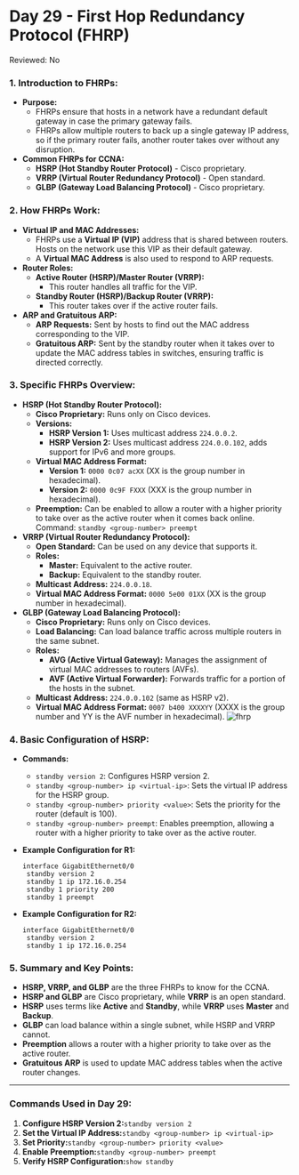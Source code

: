 # Day 29 - First Hop Redundancy Protocol (FHRP)

Reviewed: No

### **1. Introduction to FHRPs:**

- **Purpose:**
    - FHRPs ensure that hosts in a network have a redundant default gateway in case the primary gateway fails.
    - FHRPs allow multiple routers to back up a single gateway IP address, so if the primary router fails, another router takes over without any disruption.
- **Common FHRPs for CCNA:**
    - **HSRP (Hot Standby Router Protocol)** - Cisco proprietary.
    - **VRRP (Virtual Router Redundancy Protocol)** - Open standard.
    - **GLBP (Gateway Load Balancing Protocol)** - Cisco proprietary.

### **2. How FHRPs Work:**

- **Virtual IP and MAC Addresses:**
    - FHRPs use a **Virtual IP (VIP)** address that is shared between routers. Hosts on the network use this VIP as their default gateway.
    - A **Virtual MAC Address** is also used to respond to ARP requests.
- **Router Roles:**
    - **Active Router (HSRP)/Master Router (VRRP):**
        - This router handles all traffic for the VIP.
    - **Standby Router (HSRP)/Backup Router (VRRP):**
        - This router takes over if the active router fails.
- **ARP and Gratuitous ARP:**
    - **ARP Requests:** Sent by hosts to find out the MAC address corresponding to the VIP.
    - **Gratuitous ARP:** Sent by the standby router when it takes over to update the MAC address tables in switches, ensuring traffic is directed correctly.

### **3. Specific FHRPs Overview:**

- **HSRP (Hot Standby Router Protocol):**
    - **Cisco Proprietary:** Runs only on Cisco devices.
    - **Versions:**
        - **HSRP Version 1:** Uses multicast address `224.0.0.2`.
        - **HSRP Version 2:** Uses multicast address `224.0.0.102`, adds support for IPv6 and more groups.
    - **Virtual MAC Address Format:**
        - **Version 1:** `0000 0c07 acXX` (XX is the group number in hexadecimal).
        - **Version 2:** `0000 0c9F FXXX` (XXX is the group number in hexadecimal).
    - **Preemption:** Can be enabled to allow a router with a higher priority to take over as the active router when it comes back online. Command: `standby <group-number> preempt`
- **VRRP (Virtual Router Redundancy Protocol):**
    - **Open Standard:** Can be used on any device that supports it.
    - **Roles:**
        - **Master:** Equivalent to the active router.
        - **Backup:** Equivalent to the standby router.
    - **Multicast Address:** `224.0.0.18`.
    - **Virtual MAC Address Format:** `0000 5e00 01XX` (XX is the group number in hexadecimal).
- **GLBP (Gateway Load Balancing Protocol):**
    - **Cisco Proprietary:** Runs only on Cisco devices.
    - **Load Balancing:** Can load balance traffic across multiple routers in the same subnet.
    - **Roles:**
        - **AVG (Active Virtual Gateway):** Manages the assignment of virtual MAC addresses to routers (AVFs).
        - **AVF (Active Virtual Forwarder):** Forwards traffic for a portion of the hosts in the subnet.
    - **Multicast Address:** `224.0.0.102` (same as HSRP v2).
    - **Virtual MAC Address Format:** `0007 b400 XXXXYY` (XXXX is the group number and YY is the AVF number in hexadecimal).
![fhrp](https://github.com/user-attachments/assets/24103ce4-966a-40ae-872d-6ffdb7587ef1)

### **4. Basic Configuration of HSRP:**

- **Commands:**
    - `standby version 2`: Configures HSRP version 2.
    - `standby <group-number> ip <virtual-ip>`: Sets the virtual IP address for the HSRP group.
    - `standby <group-number> priority <value>`: Sets the priority for the router (default is 100).
    - `standby <group-number> preempt`: Enables preemption, allowing a router with a higher priority to take over as the active router.
- **Example Configuration for R1:**
    
    ```
    interface GigabitEthernet0/0
     standby version 2
     standby 1 ip 172.16.0.254
     standby 1 priority 200
     standby 1 preempt
    ```
    
- **Example Configuration for R2:**
    
    ```
    interface GigabitEthernet0/0
     standby version 2
     standby 1 ip 172.16.0.254
    ```
    

### **5. Summary and Key Points:**

- **HSRP, VRRP, and GLBP** are the three FHRPs to know for the CCNA.
- **HSRP and GLBP** are Cisco proprietary, while **VRRP** is an open standard.
- **HSRP** uses terms like **Active** and **Standby**, while **VRRP** uses **Master** and **Backup**.
- **GLBP** can load balance within a single subnet, while HSRP and VRRP cannot.
- **Preemption** allows a router with a higher priority to take over as the active router.
- **Gratuitous ARP** is used to update MAC address tables when the active router changes.

---

### **Commands Used in Day 29:**

1. **Configure HSRP Version 2:**`standby version 2`
2. **Set the Virtual IP Address:**`standby <group-number> ip <virtual-ip>`
3. **Set Priority:**`standby <group-number> priority <value>`
4. **Enable Preemption:**`standby <group-number> preempt`
5. **Verify HSRP Configuration:**`show standby`
